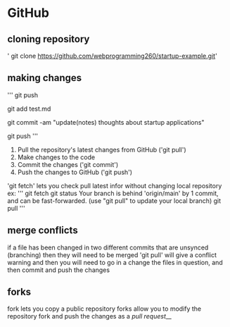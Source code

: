 # GitHub

## cloning repository

' git clone https://github.com/webprogramming260/startup-example.git'

## making changes

'''
 git push

 git add test.md

 git commit -am "update(notes) thoughts about startup applications"

 git push
'''


1. Pull the repository's latest changes from GitHub ('git pull')
2. Make changes to the code
3. Commit the changes ('git commit')
4. Push the changes to GitHub ('git push')

'git fetch' lets you check pull latest infor without changing local repository
ex:
'''
git fetch
git status
Your branch is behind 'origin/main' by 1 commit, and can be fast-forwarded.
  (use "git pull" to update your local branch)
git pull
'''

## merge conflicts
if a file has been changed in two different commits that are unsynced (branching) then they will need to be merged
'git pull' will give a conflict warning and then you will need to go in a change the files in question, and then commit and push the changes

## forks
fork lets you copy a public repository 
forks allow you to modify the repository fork and push the changes as a _pull request___
